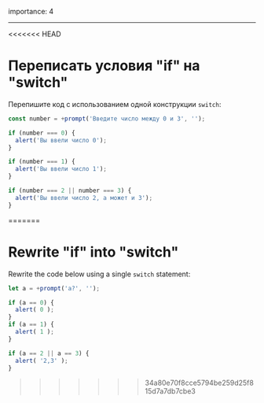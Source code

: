 importance: 4

---

<<<<<<< HEAD
# Переписать условия "if" на "switch"

Перепишите код с использованием одной конструкции `switch`:

```js run
const number = +prompt('Введите число между 0 и 3', '');

if (number === 0) {
  alert('Вы ввели число 0');
}

if (number === 1) {
  alert('Вы ввели число 1');
}

if (number === 2 || number === 3) {
  alert('Вы ввели число 2, а может и 3');
}
```
=======
# Rewrite "if" into "switch"

Rewrite the code below using a single `switch` statement:

```js run
let a = +prompt('a?', '');

if (a == 0) {
  alert( 0 );
}
if (a == 1) {
  alert( 1 );
}

if (a == 2 || a == 3) {
  alert( '2,3' );
}
```

>>>>>>> 34a80e70f8cce5794be259d25f815d7a7db7cbe3
